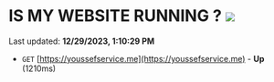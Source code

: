 # IS MY WEBSITE RUNNING ? [![](https://img.shields.io/static/v1?label=Sponsor&message=%E2%9D%A4&logo=GitHub&color=%23fe8e86)](https://github.com/sponsors/<username>)

Last updated: **12/29/2023, 1:10:29 PM**

- `GET` [https://youssefservice.me](https://youssefservice.me) - **Up** (1210ms)
